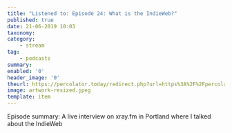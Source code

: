 ```yaml
---
title: "Listened to: Episode 24: What is the IndieWeb?"
published: true
date: 21-06-2019 10:03
taxonomy:
category:
	- stream
tag:
	- podcasts
summary:
enabled: '0'
header_image: '0'
theurl: https://percolator.today/redirect.php?url=https%3A%2F%2Fpercolator.today%2Fmedia%2FEpisode_24.mp3
image: artwork-resized.jpeg
template: item
---
```

 
Episode summary: A live interview on xray.fm in Portland where I talked about the IndieWeb
